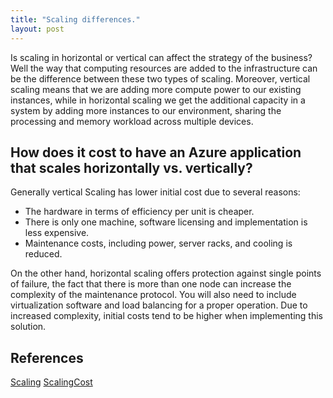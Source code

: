 ```yaml
---
title: "Scaling differences."
layout: post
---
```


Is scaling in horizontal or vertical can affect the strategy of the business? Well the way that computing resources are added to the infrastructure can be the difference between these two types of scaling. Moreover, vertical scaling means that we are adding more compute power to our existing instances, while in horizontal scaling  we get the additional capacity in a system by adding more instances to our environment, sharing the processing and memory workload across multiple devices. 


## How does it cost to have an Azure application that scales horizontally vs. vertically?

Generally vertical Scaling has lower initial cost due to several reasons:
* The hardware in terms of efficiency per unit is cheaper.
* There is only one machine, software licensing and implementation is less expensive.
* Maintenance costs, including power, server racks, and cooling is reduced.

On the other hand, horizontal scaling offers protection against single points of failure, the fact that there is more than one node can increase the complexity of the maintenance protocol. You will also need to include virtualization software and load balancing for a proper operation.
Due to increased complexity, initial costs tend to be higher when implementing this solution.






















## References

[Scaling](https://www.section.io/blog/scaling-horizontally-vs-vertically/)
[ScalingCost](https://www.esds.co.in/blog/what-is-the-difference-between-horizontal-vertical-scaling/)
